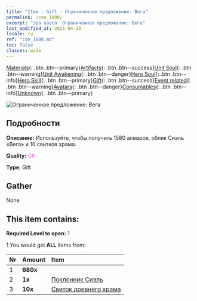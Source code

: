 ```yaml
---
title: "Item - Gift - Ограниченное предложение: Вега"
permalink: /con_1808/
excerpt: "Эра хаоса  Ограниченное предложение: Вега"
last_modified_at: 2021-04-28
locale: ru
ref: "con_1808.md"
toc: false
classes: wide
---
```

 [Materials](/ItemsRU/){: .btn .btn--primary}[Artifacts](/ItemsRU/Artifacts/){: .btn .btn--success}[Unit Soul](/ItemsRU/UnitSoul/){: .btn .btn--warning}[Unit Awakening](/ItemsRU/UnitAwakening/){: .btn .btn--danger}[Hero Soul](/ItemsRU/HeroSoul/){: .btn .btn--info}[Hero Skill](/ItemsRU/HeroSkill/){: .btn .btn--primary}[Gift](/ItemsRU/Gift/){: .btn .btn--success}[Event related](/ItemsRU/Events/){: .btn .btn--warning}[Avatars](/ItemsRU/Avatars/){: .btn .btn--danger}[Consumables](/ItemsRU/Consumables/){: .btn .btn--info}[Unknown](/ItemsRU/Unknown/){: .btn .btn--primary}

 ![Ограниченное предложение: Вега](/images/t/i_907430.png)

## Подробности
 **Описание:** Используйте, чтобы получить 1580 алмазов, облик Сиэль «Вега» и 10 свитков храма.

 **Quality:** <span style="color: #DA70D6">OK</span>

 **Type:** Gift

## Gather

  None

## This item contains:

 **Required Level to open:** 1

 1 You would get **ALL** items  from:

  | Nr | Amount |     Item    |
  |:---|:-------|:------------|
  | 1 |  **680x** | <i class="fas fa-gem"/> |  | 
  | 2 |  **1x** | [Поклонник Сиэль](/ItemsRU/con_1061/) |  | 
  | 3 |  **10x** | [Свиток древнего храма](/ItemsRU/con_697/) |  | 
